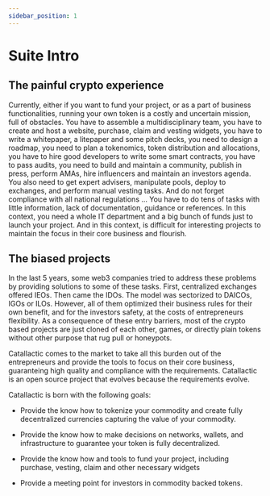```yaml
---
sidebar_position: 1
---
```


# Suite Intro

## The painful crypto experience

Currently, either if you want to fund your project, or as a part of business functionalities, running your own token is a costly and uncertain mission, full of obstacles. You have to assemble a multidisciplinary team, you have to create and host a website, purchase, claim and vesting widgets, you have to write a whitepaper, a litepaper and some pitch decks, you need to design a roadmap, you need to plan a tokenomics, token distribution and allocations, you have to hire good developers to write some smart contracts, you have to pass audits, you need to build and maintain a community, publish in press, perform AMAs, hire influencers and maintain an investors agenda. You also need to get expert advisers, manipulate pools, deploy to exchanges, and perform manual vesting tasks. And do not forget compliance with all national regulations ... You have to do tens of tasks with little information, lack of documentation, guidance or references. In this context, you need a whole IT department and a big bunch of funds just to launch your project. And in this context, is difficult for interesting projects to maintain the focus in their core business and flourish.

## The biased projects

In the last 5 years, some web3 companies tried to address these problems by providing solutions to some of these tasks. First, centralized exchanges offered IEOs. Then came the IDOs. The model was sectorized to DAICOs, IGOs or ILOs. However, all of them optimized their business rules for their own benefit, and for the investors safety, at the costs of entrepreneurs flexibility. As a consequence of these entry barriers, most of the crypto based projects are just cloned of each other, games, or directly plain tokens without other purpose that rug pull or honeypots.

Catallactic comes to the market to take all this burden out of the entrepreneurs and provide the tools to focus on their core business, guaranteing high quality and compliance with the requirements. Catallactic is an open source project that evolves because the requirements evolve.

Catallactic is born with the following goals:

* Provide the know how to tokenize your commodity and create fully decentralized currencies capturing the value of your commodity.

* Provide the know how to make decisions on networks, wallets, and infrastructure to guarantee your token is fully decentralized.

* Provide the know how and tools to fund your project, including purchase, vesting, claim and other necessary widgets

* Provide a meeting point for investors in commodity backed tokens.